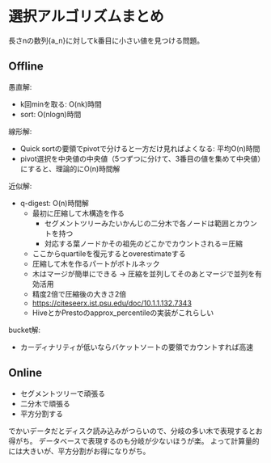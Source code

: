 # 選択アルゴリズムまとめ

長さnの数列{a_n}に対してk番目に小さい値を見つける問題。

## Offline

愚直解:
- k回minを取る: O(nk)時間
- sort: O(nlogn)時間

線形解:
- Quick sortの要領でpivotで分けると一方だけ見ればよくなる: 平均O(n)時間
- pivot選択を中央値の中央値（5つずつに分けて、3番目の値を集めて中央値）にすると、理論的にO(n)時間解

近似解:
- q-digest: O(n)時間解
  - 最初に圧縮して木構造を作る
    - セグメントツリーみたいかんじの二分木で各ノードは範囲とカウントを持つ
    - 対応する葉ノードかその祖先のどこかでカウントされる＝圧縮
  - ここからquartileを復元するとoverestimateする
  - 圧縮して木を作るパートがボトルネック
  - 木はマージが簡単にできる -> 圧縮を並列してそのあとマージで並列を有効活用
  - 精度2倍で圧縮後の大きさ2倍
  - https://citeseerx.ist.psu.edu/doc/10.1.1.132.7343
  - HiveとかPrestoのapprox_percentileの実装がこれらしい

bucket解:
- カーディナリティが低いならバケットソートの要領でカウントすれば高速

## Online

- セグメントツリーで頑張る
- 二分木で頑張る
- 平方分割する

でかいデータだとディスク読み込みがつらいので、分岐の多い木で表現するとお得がち。
データベースで表現するのも分岐が少ないほうが楽。
よって計算量的には大きいが、平方分割がお得になりがち。
  
